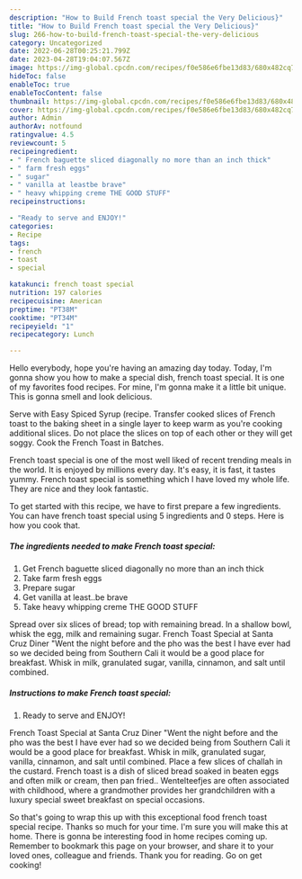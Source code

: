 ```yaml
---
description: "How to Build French toast special the Very Delicious}"
title: "How to Build French toast special the Very Delicious}"
slug: 266-how-to-build-french-toast-special-the-very-delicious
category: Uncategorized
date: 2022-06-28T00:25:21.799Z
date: 2023-04-28T19:04:07.567Z
image: https://img-global.cpcdn.com/recipes/f0e586e6fbe13d83/680x482cq70/french-toast-special-recipe-main-photo.jpg
hideToc: false
enableToc: true
enableTocContent: false
thumbnail: https://img-global.cpcdn.com/recipes/f0e586e6fbe13d83/680x482cq70/french-toast-special-recipe-main-photo.jpg
cover: https://img-global.cpcdn.com/recipes/f0e586e6fbe13d83/680x482cq70/french-toast-special-recipe-main-photo.jpg
author: Admin
authorAv: notfound
ratingvalue: 4.5
reviewcount: 5
recipeingredient:
- " French baguette sliced diagonally no more than an inch thick"
- " farm fresh eggs"
- " sugar"
- " vanilla at leastbe brave"
- " heavy whipping creme THE GOOD STUFF"
recipeinstructions:

- "Ready to serve and ENJOY!"
categories:
- Recipe
tags:
- french
- toast
- special

katakunci: french toast special 
nutrition: 197 calories
recipecuisine: American
preptime: "PT38M"
cooktime: "PT34M"
recipeyield: "1"
recipecategory: Lunch

---
```



Hello everybody, hope you're having an amazing day today. Today, I'm gonna show you how to make a special dish, french toast special. It is one of my favorites food recipes. For mine, I'm gonna make it a little bit unique. This is gonna smell and look delicious.

Serve with Easy Spiced Syrup (recipe. Transfer cooked slices of French toast to the baking sheet in a single layer to keep warm as you&#39;re cooking additional slices. Do not place the slices on top of each other or they will get soggy. Cook the French Toast in Batches.

French toast special is one of the most well liked of recent trending meals in the world. It is enjoyed by millions every day. It's easy, it is fast, it tastes yummy. French toast special is something which I have loved my whole life. They are nice and they look fantastic.


To get started with this recipe, we have to first prepare a few ingredients. You can have french toast special using 5 ingredients and 0 steps. Here is how you cook that.

<!--inarticleads1-->

##### The ingredients needed to make French toast special:

1. Get  French baguette sliced diagonally no more than an inch thick
1. Take  farm fresh eggs
1. Prepare  sugar
1. Get  vanilla at least..be brave
1. Take  heavy whipping creme THE GOOD STUFF


Spread over six slices of bread; top with remaining bread. In a shallow bowl, whisk the egg, milk and remaining sugar. French Toast Special at Santa Cruz Diner &#34;Went the night before and the pho was the best I have ever had so we decided being from Southern Cali it would be a good place for breakfast. Whisk in milk, granulated sugar, vanilla, cinnamon, and salt until combined. 

<!--inarticleads2-->

##### Instructions to make French toast special:


1. Ready to serve and ENJOY!

French Toast Special at Santa Cruz Diner &#34;Went the night before and the pho was the best I have ever had so we decided being from Southern Cali it would be a good place for breakfast. Whisk in milk, granulated sugar, vanilla, cinnamon, and salt until combined. Place a few slices of challah in the custard. French toast is a dish of sliced bread soaked in beaten eggs and often milk or cream, then pan fried.. Wentelteefjes are often associated with childhood, where a grandmother provides her grandchildren with a luxury special sweet breakfast on special occasions. 

So that's going to wrap this up with this exceptional food french toast special recipe. Thanks so much for your time. I'm sure you will make this at home. There is gonna be interesting food in home recipes coming up. Remember to bookmark this page on your browser, and share it to your loved ones, colleague and friends. Thank you for reading. Go on get cooking!
